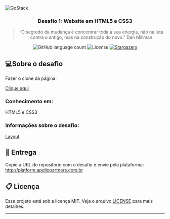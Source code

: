 <img alt="GoStack" src="https://api.apollopartners.com.br/files/105" />
<h3 align="center">
  Desafio 1: Website em HTML5 e CSS3
</h3>

<blockquote align="center">“O segredo da mudança é concentrar toda a sua energia, não na luta contra o antigo, mas na construção do novo.” Dan Millman</blockquote>

<p align="center">  
  <img alt="GitHub language count" src="https://img.shields.io/github/languages/count/Apollo-Group/Projeto-01">

  <img alt="License" src="https://img.shields.io/badge/license-MIT-%2304D361">

  <a href="">
    <img alt="Stargazers" src="https://img.shields.io/github/stars/Apollo-Group/Projeto-01?style=social">
  </a>
</p>

## :computer:Sobre o desafio

Fazer o clone da página:

<a href="https://www.figma.com/proto/B2WMzcZfiCaLjIGLcY4VpD/Figma-Basics?node-id=0%3A534&scaling=scale-down" target="_blank" rel="noopener noreferrer">
Clique aqui
</a>

### Conhecimento em:

HTML5 e CSS3

### Informações sobre o desafio:

<a href="https://www.figma.com/proto/B2WMzcZfiCaLjIGLcY4VpD/Figma-Basics?node-id=0%3A534&scaling=scale-down" target="_blank" rel="noopener noreferrer">
Layout
</a>

## :tada: Entrega

Copie a URL do repositório com o desafio e envie pela plataforma: http://platform.apollopartners.com.br

## :clipboard: Licença

Esse projeto está sob a licença MIT. Veja o arquivo [LICENSE](LICENSE) para mais detalhes.

---
